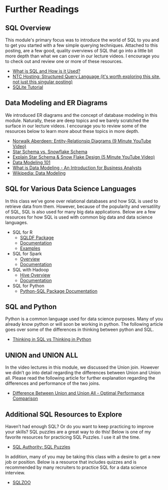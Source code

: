 # Further Readings

##  SQL Overview

This module's primary focus was to introduce the world of SQL to you and to get you started with a few simple querying techniques. Attached to this posting, are a few good, quality overviews of SQL that go into a little bit more depth than what we can cover in our lecture videos. I encourage you to check out and review one or more of these resources.

- [What is SQL and How is it Used?](https://www.thebalancecareers.com/what-is-sql-and-uses-2071909)
- [NTC Hosting: Structured Query Language (it's worth exploring this site, not just this singular posting)](https://www.ntchosting.com/encyclopedia/databases/structured-query-language/)
- [SQLite Tutorial](https://www.tutorialspoint.com/sqlite/index.htm)

## Data Modeling and ER Diagrams

We introduced ER diagrams and the concept of database modeling in this module. Naturally, these are deep topics and we barely scratched the surface in our lecture videos. I encourage you to review some of the resources below to learn more about these topics in more depth.

- [Norwalk Aberdeen: Entity-Relationsip Diagrams (9 Minute YouTube Video)](https://www.youtube.com/watch?v=c0_9Y8QAstg)
- [Star Schema vs. Snowflake Schema](http://www.vertabelo.com/blog/technical-articles/data-warehouse-modeling-star-schema-vs-snowflake-schema)
- [Explain Star Schema & Snow Flake Design (5 Minute YouTube Video)](https://www.youtube.com/watch?v=KUwOcip7Zzc)
- [Data Modeling 101](http://www.agiledata.org/essays/dataModeling101.html)
- [What is Data Modeling - An Introduction for Business Analysts](http://business-analysis-excellence.com/what-is-data-modeling/)
- [Wikipedia: Data Modeling](https://www.wikiwand.com/en/Data_modeling)

## SQL for Various Data Science Languages

In this class we’ve gone over relational databases and how SQL is used to retrieve data from them. However, because of the popularity and versatility of SQL, SQL is also used for many big data applications. Below are a few resources for how SQL is used with common big data and data science languages.

- SQL for R
  - [SQLDF Package](https://cran.r-project.org/web/packages/sqldf/index.html)
  - [Documentation](https://cran.r-project.org/web/packages/sqldf/sqldf.pdf)
  - [Examples](https://www.r-bloggers.com/manipulating-data-frames-using-sqldf-a-brief-overview/)
- SQL for Spark
  - [Overview](https://spark.apache.org/docs/latest/sql-programming-guide.html#overview)
  - [Documentation](https://spark.apache.org/docs/latest/sql-programming-guide.html)
- SQL with Hadoop
  - [Hive Overview](https://hive.apache.org/)
  - [Documentation](https://cwiki.apache.org/confluence/display/Hive/LanguageManual)
- SQL for Python
  - [Python-SQL Package Documentation](https://pypi.python.org/pypi/python-sql)

## SQL and Python

Python is a common language used for data science purposes. Many of you already know python or will soon be working in python. The following article goes over some of the differences in thinking between python and SQL.

- [Thinking in SQL vs Thinking in Python](https://blog.modeanalytics.com/learning-python-sql/)

## UNION and UNION ALL

In the video lectures in this module, we discussed the Union join. However we didn’t go into detail regarding the differences between Union and Union all. Please read the following article for further explanation regarding the differences and performance of the two joins.

- [Difference Between Union and Union All - Optimal Performance Comparison](https://blog.sqlauthority.com/2009/03/11/sql-server-difference-between-union-vs-union-all-optimal-performance-comparison/)

## Additional SQL Resources to Explore

Haven’t had enough SQL? Or do you want to keep practicing to improve your skills? SQL puzzles are a great way to do this! Below is one of my favorite resources for practicing SQL Puzzles. I use it all the time.

- [SQL Authority: SQL Puzzles](https://blog.sqlauthority.com/category/sql-puzzle/)

In addition, many of you may be taking this class with a desire to get a new job or position. Below is a resource that includes quizzes and is recommended by many recruiters to practice SQL for a data science interview.

- [SQLZOO](http://sqlzoo.net/)